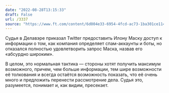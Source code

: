 ```yaml
---
date: "2022-08-28T13:15:33"
draft: False
url: /3337
source: "https://www.ft.com/content/6d004e33-6954-4fcd-ac73-1ba301ce114c"
---
```


Судья в Делавэре приказал Twitter предоставить Илону Маску доступ к информации о том, как компания определяет спам-аккаунты и боты, но отказался полностью удовлетворить запрос Маска, назвав его «абсурдно широким».

В целом, это нормальная тактика — стороны хотят получить максимум возможного, причем, чем больше информации, тем шире возможности её толкования и всегда остаётся возможность показать, что её очень много и предложить перенести рассмотрение дела. Судья это, разумеется, понимает и, как видим, пресекает.

